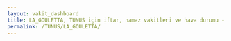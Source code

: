 ```yaml
---
layout: vakit_dashboard
title: LA_GOULETTA, TUNUS için iftar, namaz vakitleri ve hava durumu - ilçe/eyalet seç
permalink: /TUNUS/LA_GOULETTA/
---
```


<script type="text/javascript">
  var GLOBAL_COUNTRY = 'TUNUS';
  var GLOBAL_CITY = 'LA_GOULETTA';
  var GLOBAL_STATE = '';
  var lat = 72;
  var lon = 21;
</script>
